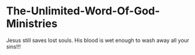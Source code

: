 The-Unlimited-Word-Of-God-Ministries
====================================

Jesus still saves lost souls. His blood is wet enough to wash away all your sins!!!
